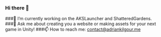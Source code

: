 ### Hi there 👋
###🔭 I’m currently working on the AKSLauncher and ShatteredGardens.
###💬 Ask me about creating you a website or making assets for your next game in Unity!
###📫 How to reach me: contact@adriankilgour.me

<!--
**AKS-Adrian/AKS-Adrian** is a ✨ _special_ ✨ repository because its `README.md` (this file) appears on your GitHub profile.

Here are some ideas to get you started:

- 🔭 I’m currently working on ...
- 🌱 I’m currently learning ...
- 👯 I’m looking to collaborate on ...
- 🤔 I’m looking for help with ...
- 💬 Ask me about ...
- 📫 How to reach me: ...
- 😄 Pronouns: ...
- ⚡ Fun fact: ...
-->
